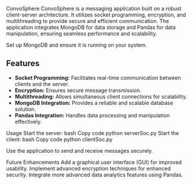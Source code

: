 ConvoSphere
ConvoSphere is a messaging application built on a robust client-server architecture. It utilizes socket programming, encryption, and multithreading to provide secure and efficient communication. The application integrates MongoDB for data storage and Pandas for data manipulation, ensuring seamless performance and scalability.

Set up MongoDB and ensure it is running on your system.

## Features
- **Socket Programming:** Facilitates real-time communication between clients and the server.
- **Encryption:** Ensures secure message transmission.
- **Multithreading:** Allows simultaneous client connections for scalability.
- **MongoDB Integration:** Provides a reliable and scalable database solution.
- **Pandas Integration:** Handles data processing and manipulation effectively.


Usage
Start the server:
bash
Copy code
python serverSoc.py
Start the client:
bash
Copy code
python clientSoc.py

Use the application to send and receive messages securely.

Future Enhancements
Add a graphical user interface (GUI) for improved usability.
Implement advanced encryption techniques for enhanced security.
Integrate more advanced data analytics features using Pandas.
